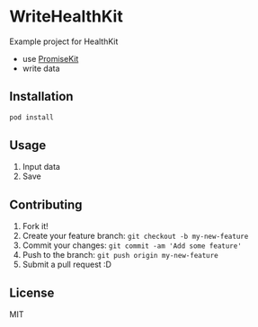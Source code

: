# WriteHealthKit

Example project for HealthKit

* use [PromiseKit](http://promisekit.org/ "PromiseKit")
* write data

## Installation

```sh
pod install
```

## Usage

1. Input data
2. Save

## Contributing

1. Fork it!
2. Create your feature branch: `git checkout -b my-new-feature`
3. Commit your changes: `git commit -am 'Add some feature'`
4. Push to the branch: `git push origin my-new-feature`
5. Submit a pull request :D

## License

MIT